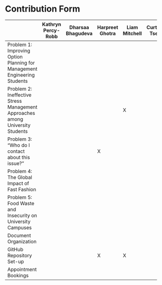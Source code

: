 # Contribution Form

| | Kathryn Percy-Robb | Dharsaa Bhagudeva | Harpreet Ghotra | Liam Mitchell | Curtis Tse |
|----------|----------|----------|----------|----------|----------|
| Problem 1: Improving Option Planning for Management Engineering Students |  |  |  |  |
| Problem 2: Ineffective Stress Management Approaches among University Students |  |  |  | X |
| Problem 3: “Who do I contact about this issue?” |  |  | X |  |
| Problem 4: The Global Impact of Fast Fashion |  |  |  |  |
| Problem 5: Food Waste and Insecurity on University Campuses |  |  |  |  |
| Document Organization |  |  |  |  |
| GitHub Repository Set-up |  |  | X | X |
| Appointment Bookings |  |  |  |  |

